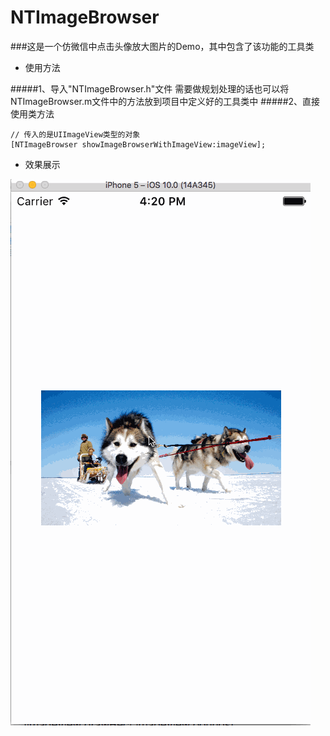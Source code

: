 # NTImageBrowser
###这是一个仿微信中点击头像放大图片的Demo，其中包含了该功能的工具类

* 使用方法

#####1、导入"NTImageBrowser.h"文件
需要做规划处理的话也可以将NTImageBrowser.m文件中的方法放到项目中定义好的工具类中
#####2、直接使用类方法

```
// 传入的是UIImageView类型的对象
[NTImageBrowser showImageBrowserWithImageView:imageView];

```

* 效果展示

![示意图](示意图.gif)
